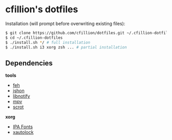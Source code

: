 cfillion's dotfiles
================

Installation (will prompt before overwriting existing files):

```sh
$ git clone https://github.com/cfillion/dotfiles.git ~/.cfillion-dotfiles
$ cd ~/.cfillion-dotfiles
$ ./install.sh */ # full installation
$ ./install.sh i3 xorg zsh ... # partial installation
```

Dependencies
------------

**tools**

- [feh](http://feh.finalrewind.org/)
- [jshon](http://kmkeen.com/jshon/)
- [libnotify](https://developer.gnome.org/notification-spec/)
- [mpv](http://mpv.io/)
- [scrot](http://scrot.sourcearchive.com/)

**xorg**

- [IPA Fonts](http://ipafont.ipa.go.jp/)
- [xautolock](https://www.archlinux.org/packages/community/x86_64/xautolock/)
